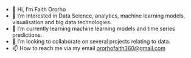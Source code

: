- 👋 Hi, I’m Faith Ororho
- 👀 I’m interested in Data Science, analytics, machine learning models, visualisation and big data technologies.
- 🌱 I’m currently learning machine learning models and time series predictions.
- 💞️ I’m looking to collaborate on several projects relating to data.
- 📫 How to reach me via my email ororhofaith360@gmail.com

